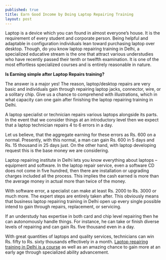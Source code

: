 ```yaml
---
published: true
title: Earn Good Income by Doing Laptop Repairing Training 
layout: post
---
```

Laptop is a device which you can found in almost everyone’s house. It is the requirement	 of every student and corporate person. Being helpful and adaptable in configuration individuals lean toward purchasing laptop over desktop. Though, do you know laptop repairing training in Delhi, a specialized educative stream is the one that attract various understudies who have recently passed their tenth or twelfth examination. It is one of the most effortless specialized courses and is entirely reasonable in nature. 

<b>Is Earning simple after Laptop Repairs training?</b>

The answer is a major yes! The reason, laptop/desktop repairs are very basic and individuals gain through repairing laptop jacks, connector, wire, or a solitary chip. Give us a chance to comprehend with illustrations, which in what capacity can one gain after finishing the laptop repairing training in Delhi. 

A laptop specialist or technician repairs various laptops alongside its parts. In the event that we consider things at an introductory level then we expect that a laptop technician repairs 4 to 6 errors in a day. 

Let us believe, that the aggregate earning for these errors as Rs. 600 on a normal. Presently, with this normal, a man can gain Rs. 600 in 5 days and Rs. 15 thousand in 25 days just. On the other hand, with laptop developing request this is the base money we are considering. 

Laptop repairing institute in Delhi lets you know everything about laptops – equipment and software. In the laptop repair service, even a software CD does not come in five hundred, then there are installation or upgrading charges included all the process. This implies the cash earned is more than the average money in actual more than twice of the money. 

With software error, a specialist can make at least Rs. 2000 to Rs. 3000 or much more. The expert steps are entirely taken after. This obviously means that business laptop repairing training in Delhi open up every single possible intend to gain through repairs, replacement, or servicing. 

If an understudy has expertise in both card and chip level repairing then he can autonomously handle things. For instance, he can take or finish diverse levels of repairing and can gain Rs. five thousand even in a day. 

With great quantities of laptops and quality services, technicians can win Rs. fifty to Rs. sixty thousands effectively in a month. <a href="http://laptoprepairing.blogfree.net/?t=5247252">Laptop repairing training in Delhi is a course</a> as well as an amazing chance to gain more at an early age through specialized ability advancement.